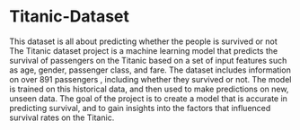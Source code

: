 # Titanic-Dataset
This dataset is all about predicting whether the people is survived or not
The Titanic dataset project is a machine learning model that predicts the survival of passengers on the Titanic based on a set of input features such as age, gender, passenger class, and fare. The dataset includes information on over 891 passengers , including whether they survived or not. The model is trained on this historical data, and then used to make predictions on new, unseen data. The goal of the project is to create a model that is accurate in predicting survival, and to gain insights into the factors that influenced survival rates on the Titanic.

